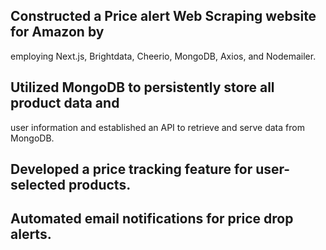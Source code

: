  ## Constructed a Price alert Web Scraping website for Amazon by
employing Next.js, Brightdata, Cheerio, MongoDB, Axios, and
Nodemailer.
## Utilized MongoDB to persistently store all product data and
user information and established an API to retrieve and serve
data from MongoDB.
## Developed a price tracking feature for user-selected products.
## Automated email notifications for price drop alerts.
